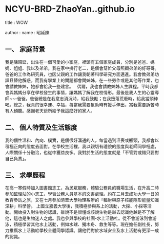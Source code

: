 # NCYU-BRD-ZhaoYan..github.io

title : WOW

author :
  name : 昭延陳
  
  



## 一、	家庭背景

我是陳昭延，出生在一個可愛的小家庭，裡頭有五個家庭成員，分別是爸爸、媽媽、姐姐、我以及弟弟，我在家中排行老二，是個會幫忙父母照顧弟弟的好哥哥。爸爸的工作為研究員，也因父親的工作讓我朝著科學研究方面邁進。我會教弟弟功課且替他解惑。而我有學業上的問題都會問姊姊，在一些勞作或是其他等作業，也會請教姊姊，她都會給我一些建言。
    偶爾，我也會請教姊姊人生課程。平時我都會與媽媽分享在學校發生的事情，讓媽媽了解我在校情形。最後是我人生的心靈導師¬¬-爸爸。爸爸總是在我意志消沉時，給我鼓勵；在我墮落荒廢時，給我當頭棒喝。總之，我真的很幸運、幸福，每當我需要幫助時有援手伸出，當我需要訴苦時有人傾聽。感謝老天爺所給予我這麼好的家人。

## 二、	個人特質及生活態度

我的個性溫和、內向、樸實，是個很好溝通的人。每當遇到沮喪或瓶頸，我都會以積極正向的態度去面對。在學校生活裡，我以親切有禮貌的態度與老師同學相處，人際關係十分融洽，也從中獲益良多。我對於生活的態度就是「不管對或錯只要對自己負責」。

## 三、	求學歷程

在高一寒假時加入圖書館志工，為民眾服務，體驗公務員的職場生活，在升高二時參加監理站的小志工，學習公務人員基本的文書處理。約在三月去成功大學一日的教育參訪之旅，又在七月參加清華大學物理系辦的「輻射與原子核能隱形能量知識深耕」科學營。
    上國立嘉義大學後，我積極參與系上的活動，大採、小採等活動。開始投入對生物的認識，雖說不是很懂或該說生物是越去認識他越是不了解他，這也是生物迷人之處。我也參與學校的社團-水上活動社。從不會游泳到會游泳，積極學習其他水上活動，例如水球、獨木舟、救生等等。現在擔任副社長，努力推廣水上活動給學校全體同學認識。讓他們對於水域安全及水上活動有更深一成的認識。


